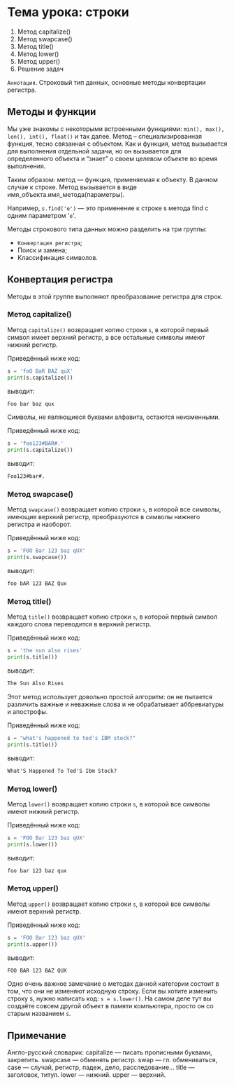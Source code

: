 # Тема урока: строки

1. Метод capitalize()
2. Метод swapcase()
3. Метод title()
4. Метод lower()
5. Метод upper()
6. Решение задач

`Аннотация`. Строковый тип данных, основные методы конвертации регистра.

## Методы и функции

Мы уже знакомы с некоторыми встроенными функциями: `min(), max(), len(), int(), float()` и так далее. Метод –
специализированная функция, тесно связанная с объектом. Как и функция, метод вызывается для выполнения отдельной задачи,
но он вызывается для определенного объекта и “знает” о своем целевом объекте во время выполнения.

Таким образом: метод — функция, применяемая к объекту. В данном случае к строке. Метод вызывается в виде
имя_объекта.имя_метода(параметры).

Например, `s.find('e')` — это применение к строке s метода find с одним параметром '`e`'.

Методы строкового типа данных можно разделить на три группы:

- `Конвертация регистра`;
- Поиск и замена;
- Классификация символов.

## Конвертация регистра

Методы в этой группе выполняют преобразование регистра для строк.

### Метод capitalize()

Метод `capitalize()` возвращает копию строки `s`, в которой первый символ имеет верхний регистр, а все остальные символы
имеют нижний регистр.

Приведённый ниже код:

```python
s = 'foO BaR BAZ quX'
print(s.capitalize())
```

выводит:

```html
Foo bar baz qux
```

Символы, не являющиеся буквами алфавита, остаются неизменными.

Приведённый ниже код:

```python
s = 'foo123#BAR#.'
print(s.capitalize())
```

выводит:

```html
Foo123#bar#.
```

### Метод swapcase()

Метод `swapcase()` возвращает копию строки `s`, в которой все символы, имеющие верхний регистр, преобразуются в символы
нижнего регистра и наоборот.

Приведённый ниже код:

```python
s = 'FOO Bar 123 baz qUX'
print(s.swapcase())
```

выводит:

```html
foo bAR 123 BAZ Qux
```

### Метод title()

Метод `title()` возвращает копию строки `s`, в которой первый символ каждого слова переводится в верхний регистр.

Приведённый ниже код:

```python
s = 'the sun also rises'
print(s.title())
```

выводит:

```html
The Sun Also Rises
```

Этот метод использует довольно простой алгоритм: он не пытается различить важные и неважные слова и не обрабатывает
аббревиатуры и апострофы.

Приведённый ниже код:

```python
s = "what's happened to ted's IBM stock?"
print(s.title())
```

выводит:

```html
What'S Happened To Ted'S Ibm Stock?
```

### Метод lower()

Метод `lower()` возвращает копию строки `s`, в которой все символы имеют нижний регистр.

Приведённый ниже код:

```python
s = 'FOO Bar 123 baz qUX'
print(s.lower())
```

выводит:

```html
foo bar 123 baz qux
```

### Метод upper()

Метод `upper()` возвращает копию строки `s`, в которой все символы имеют верхний регистр.

Приведённый ниже код:

```python
s = 'FOO Bar 123 baz qUX'
print(s.upper())
```

выводит:

```html
FOO BAR 123 BAZ QUX
```

Одно очень важное замечание о методах данной категории состоит в том, что они не изменяют исходную строку. Если вы
хотите изменить строку s, нужно написать код: `s = s.lower()`. На самом деле тут вы создаёте совсем другой объект в памяти
компьютера, просто он со старым названием `s`.

## Примечание

Англо-русский словарик:
capitalize — писать прописными буквами, закрепить.
swapcase — обменять регистр. swap — гл. обмениваться, case — случай, регистр, падеж, дело, расследование...
title — заголовок, титул.
lower — нижний.
upper — верхний.

